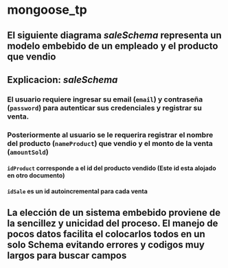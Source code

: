 # mongoose_tp

## El siguiente diagrama *saleSchema* representa un modelo embebido de un empleado y el producto que vendio

## Explicacion: *saleSchema*

### El usuario requiere ingresar su email (`email`) y contraseña (`password`) para autenticar sus credenciales y registrar su venta.

### Posteriormente al usuario se le requerira registrar el nombre del producto (`nameProduct`) que vendio y el monto de la venta (`amountSold`)

#### `idProduct` corresponde a el id del producto vendido (Este id esta alojado en otro documento)

#### `idSale` es un id autoincremental para cada venta

## La elección de un sistema embebido proviene de la sencillez y unicidad del proceso. El manejo de pocos datos facilita el colocarlos todos en un solo Schema evitando errores y codigos muy largos para buscar campos